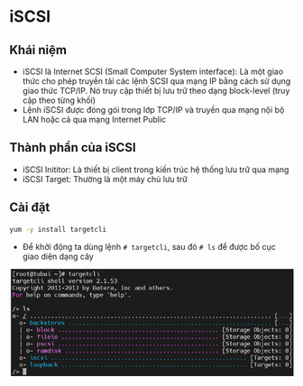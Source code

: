 # iSCSI
## Khái niệm
- iSCSI là Internet SCSI (Small Computer System interface): Là một giao thức cho phép truyền tải các lệnh SCSI qua mạng IP bằng cách sử dụng giao thức TCP/IP. Nó truy cập thiết bị lưu trữ theo dạng block-level (truy cập theo từng khối)
- Lệnh iSCSI được đóng gói trong lớp TCP/IP và truyền qua mạng nội bộ LAN hoặc cả qua mạng Internet Public
## Thành phần của iSCSI
- iSCSI Inititor: Là thiết bị client trong kiến trúc hệ thống lưu trữ qua mạng
- iSCSI Target: Thường là một máy chủ lưu trữ
## Cài đặt 
```sh
yum -y install targetcli
```
- Để khởi động ta dùng lệnh `# targetcli`, sau đó `# ls` để được bố cục giao diện dạng cây

![](./images/targetcli.png)
